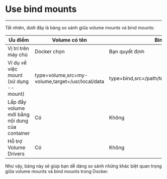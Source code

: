 # Use bind mounts
***
Tất nhiên, dưới đây là bảng so sánh giữa volume mounts và bind mounts:

| Ưu điểm                            | Volume có tên               | Bind mount                  |
|-----------------------------------|-----------------------------|-----------------------------|
| Vị trí trên máy chủ                 | Docker chọn                 | Bạn quyết định             |
| Ví dụ về việc mount (sử dụng --mount) | type=volume,src=my-volume,target=/usr/local/data | type=bind,src=/path/to/data,target=/usr/local/data |
| Lấp đầy volume mới bằng nội dung của container | Có                          | Không                       |
| Hỗ trợ Volume Drivers              | Có                          | Không                       |

Như vậy, bảng này sẽ giúp bạn dễ dàng so sánh những khác biệt quan trọng giữa volume mounts và bind mounts trong Docker.

